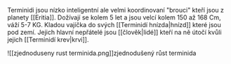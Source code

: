 Terminidi jsou nízko inteligentní ale velmi koordinovaní "brouci" kteří jsou z planety [[Eritia]]. Dožívají se kolem 5 let a jsou velcí kolem 150 až 168 Cm, váží 5-7 KG. Kladou vajíčka do svých [[Terminidí hnízda|hnízd]] které jsou pod zemí. Jejich hlavní nepřátelé jsou [[člověk|lidé]] kteří na ně útočí kvůli jejich [[Terminidí krev|krvi]].


![[zjednoduseny rust terminida.png]]zjednodušený růst terminida